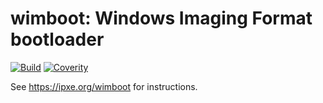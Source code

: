 wimboot: Windows Imaging Format bootloader
==========================================

[![Build](https://img.shields.io/github/workflow/status/ipxe/wimboot/Build)](https://github.com/ipxe/wimboot/actions?query=workflow%3ABuild+branch%3Amaster)
[![Coverity](https://img.shields.io/coverity/scan/12613)](https://scan.coverity.com/projects/ipxe-wimboot)

See https://ipxe.org/wimboot for instructions.
